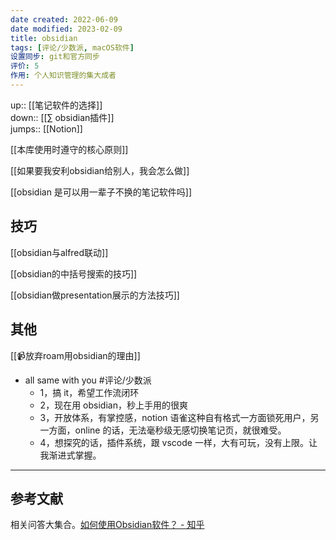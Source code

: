 ```yaml
---
date created: 2022-06-09
date modified: 2023-02-09
title: obsidian
tags: [评论/少数派, macOS软件]
设置同步: git和官方同步
评价: 5
作用: 个人知识管理的集大成者
---
```


up:: [[笔记软件的选择]]  
down:: [[∑ obsidian插件]]  
jumps:: [[Notion]]  

[[本库使用时遵守的核心原则]]

[[如果要我安利obsidian给别人，我会怎么做]]

[[obsidian 是可以用一辈子不换的笔记软件吗]]

## 技巧

[[obsidian与alfred联动]]

[[obsidian的中括号搜索的技巧]]

[[obsidian做presentation展示的方法技巧]]

## 其他

[[📹放弃roam用obsidian的理由]]

- all same with you #评论/少数派
	- 1，搞 it，希望工作流闭环
	- 2，现在用 obsidian，秒上手用的很爽
	- 3，开放体系，有掌控感，notion 语雀这种自有格式一方面锁死用户，另一方面，online 的话，无法毫秒级无感切换笔记页，就很难受。
	- 4，想探究的话，插件系统，跟 vscode 一样，大有可玩，没有上限。让我渐进式掌握。

---

## 参考文献

相关问答大集合。[如何使用Obsidian软件？ - 知乎](https://www.zhihu.com/question/401972085/answer/2520330932?utm_campaign=&utm_medium=social&utm_oi=627815471005831168&utm_psn=1547145735178776576&utm_source=cn.ticktick.task)


